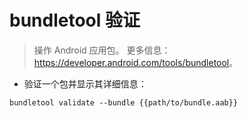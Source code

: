 # bundletool 验证

> 操作 Android 应用包。
> 更多信息：<https://developer.android.com/tools/bundletool>。

- 验证一个包并显示其详细信息：

`bundletool validate --bundle {{path/to/bundle.aab}}`